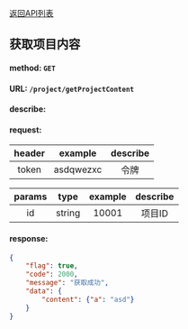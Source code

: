 [返回API列表](../API-documentation.md)
## 获取项目内容

#### method: `GET`
#### URL: `/project/getProjectContent`
#### describe:

#### request:
| header |  example  | describe |
| :----: | :-------: | :------: |
| token  | asdqwezxc |   令牌   |

| params |  type  | example | describe |
| :----: | :----: | :-----: | :------: |
|   id   | string |  10001  |  项目ID  |

#### response:
```json
{
	"flag": true,
	"code": 2000,
	"message": "获取成功",
	"data": {
		"content": {"a": "asd"}
	}
}
```